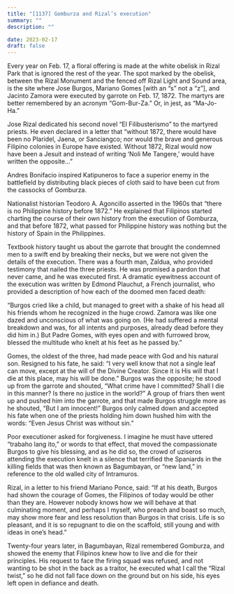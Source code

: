 ```yaml
---
title: "[1137] Gomburza and Rizal’s execution"
summary: ""
description: ""

date: 2023-02-17
draft: false
---
```


Every year on Feb. 17, a floral offering is made at the white obelisk in Rizal Park that is ignored the rest of the year. The spot marked by the obelisk, between the Rizal Monument and the fenced off Rizal Light and Sound area, is the site where Jose Burgos, Mariano Gomes [with an “s” not a “z”], and Jacinto Zamora were executed by garrote on Feb. 17, 1872. The martyrs are better remembered by an acronym “Gom-Bur-Za.” Or, in jest, as “Ma-Jo-Ha.”

Jose Rizal dedicated his second novel “El Filibusterismo” to the martyred priests. He even declared in a letter that “without 1872, there would have been no Plaridel, Jaena, or Sanciangco; nor would the brave and generous Filipino colonies in Europe have existed. Without 1872, Rizal would now have been a Jesuit and instead of writing ‘Noli Me Tangere,’ would have written the opposite…”

Andres Bonifacio inspired Katipuneros to face a superior enemy in the battlefield by distributing black pieces of cloth said to have been cut from the cassocks of Gomburza.

Nationalist historian Teodoro A. Agoncillo asserted in the 1960s that “there is no Philippine history before 1872.” He explained that Filipinos started charting the course of their own history from the execution of Gomburza, and that before 1872, what passed for Philippine history was nothing but the history of Spain in the Philippines.

Textbook history taught us about the garrote that brought the condemned men to a swift end by breaking their necks, but we were not given the details of the execution. There was a fourth man, Zaldua, who provided testimony that nailed the three priests. He was promised a pardon that never came, and he was executed first. A dramatic eyewitness account of the execution was written by Edmond Plauchut, a French journalist, who provided a description of how each of the doomed men faced death:

“Burgos cried like a child, but managed to greet with a shake of his head all his friends whom he recognized in the huge crowd. Zamora was like one dazed and unconscious of what was going on. (He had suffered a mental breakdown and was, for all intents and purposes, already dead before they did him in.) But Padre Gomes, with eyes open and with furrowed brow, blessed the multitude who knelt at his feet as he passed by.”

Gomes, the oldest of the three, had made peace with God and his natural son. Resigned to his fate, he said: “I very well know that not a single leaf can move, except at the will of the Divine Creator. Since it is His will that I die at this place, may his will be done.” Burgos was the opposite; he stood up from the garrote and shouted, “What crime have I committed? Shall I die in this manner? Is there no justice in the world?” A group of friars then went up and pushed him into the garrote, and that made Burgos struggle more as he shouted, “But I am innocent!” Burgos only calmed down and accepted his fate when one of the priests holding him down hushed him with the words: “Even Jesus Christ was without sin.”

Poor executioner asked for forgiveness. I imagine he must have uttered “trabaho lang ito,” or words to that effect, that moved the compassionate Burgos to give his blessing, and as he did so, the crowd of uziseros attending the execution knelt in a silence that terrified the Spaniards in the killing fields that was then known as Bagumbayan, or “new land,” in reference to the old walled city of Intramuros.

Rizal, in a letter to his friend Mariano Ponce, said: “If at his death, Burgos had shown the courage of Gomes, the Filipinos of today would be other than they are. However nobody knows how we will behave at that culminating moment, and perhaps I myself, who preach and boast so much, may show more fear and less resolution than Burgos in that crisis. Life is so pleasant, and it is so repugnant to die on the scaffold, still young and with ideas in one’s head.”

Twenty-four years later, in Bagumbayan, Rizal remembered Gomburza, and showed the enemy that Filipinos knew how to live and die for their principles. His request to face the firing squad was refused, and not wanting to be shot in the back as a traitor, he executed what I call the “Rizal twist,” so he did not fall face down on the ground but on his side, his eyes left open in defiance and death.
